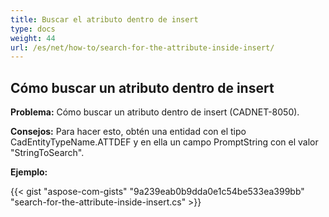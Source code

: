 ```yaml
---
title: Buscar el atributo dentro de insert
type: docs
weight: 44
url: /es/net/how-to/search-for-the-attribute-inside-insert/
---
```


## **Cómo buscar un atributo dentro de insert**

**Problema:** Cómo buscar un atributo dentro de insert (CADNET-8050).

**Consejos:** Para hacer esto, obtén una entidad con el tipo CadEntityTypeName.ATTDEF y en ella un campo PromptString con el valor "StringToSearch".

**Ejemplo:**

{{< gist "aspose-com-gists" "9a239eab0b9dda0e1c54be533ea399bb" "search-for-the-attribute-inside-insert.cs" >}}
